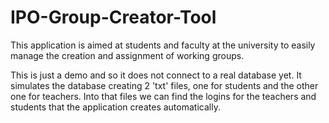 # IPO-Group-Creator-Tool
This application is aimed at students and faculty at the university to easily manage the creation and assignment of working groups.

This is just a demo and so it does not connect to a real database yet. It simulates the database creating 2 'txt' files, one for students and the other one for teachers. Into that files we can find the logins for the teachers and students that the application creates automatically.
